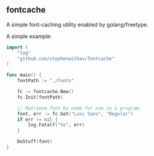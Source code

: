 ## fontcache

A simple font-caching utility enabled by golang/freetype.

A simple example:

```go
import (
    "log"
    "github.com/stephenwithav/fontcache"
)

func main() {
    fontPath := "./fonts"

    fc := fontcache.New()
    fc.Init(fontPath)

    // Retrieve font by name for use in a program.
    font, err := fc.Get("Luxi Sans", "Regular")
    if err != nil {
	    log.Fatalf("%s", err)
    }

    DoStuff(font)
}
```
